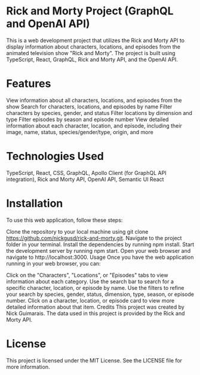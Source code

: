 # Rick and Morty Project (GraphQL and OpenAI API)
This is a web development project that utilizes the Rick and Morty API to display information about characters, locations, and episodes from the animated television show "Rick and Morty". The project is built using TypeScript, React, GraphQL, Rick and Morty API, and the OpenAI API.

# Features
View information about all characters, locations, and episodes from the show
Search for characters, locations, and episodes by name
Filter characters by species, gender, and status
Filter locations by dimension and type
Filter episodes by season and episode number
View detailed information about each character, location, and episode, including their image, name, status, species/gender/type, origin, and more

# Technologies Used
TypeScript,
React,
CSS,
GraphQL,
Apollo Client (for GraphQL API integration),
Rick and Morty API,
OpenAI API,
Semantic UI React

# Installation
To use this web application, follow these steps:

Clone the repository to your local machine using git clone https://github.com/nickgusd/rick-and-morty.git.
Navigate to the project folder in your terminal.
Install the dependencies by running npm install.
Start the development server by running npm start.
Open your web browser and navigate to http://localhost:3000.
Usage
Once you have the web application running in your web browser, you can:

Click on the "Characters", "Locations", or "Episodes" tabs to view information about each category.
Use the search bar to search for a specific character, location, or episode by name.
Use the filters to refine your search by species, gender, status, dimension, type, season, or episode number.
Click on a character, location, or episode card to view more detailed information about that item.
Credits
This project was created by Nick Guimarais. The data used in this project is provided by the Rick and Morty API.

# License
This project is licensed under the MIT License. See the LICENSE file for more information.
